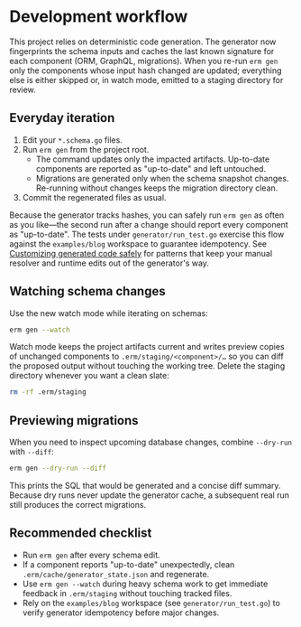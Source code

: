 # Development workflow

This project relies on deterministic code generation. The generator now fingerprints the schema inputs and caches the last known signature for each component (ORM, GraphQL, migrations). When you re-run `erm gen` only the components whose input hash changed are updated; everything else is either skipped or, in watch mode, emitted to a staging directory for review.

## Everyday iteration

1. Edit your `*.schema.go` files.
2. Run `erm gen` from the project root.
   - The command updates only the impacted artifacts. Up-to-date components are reported as "up-to-date" and left untouched.
   - Migrations are generated only when the schema snapshot changes. Re-running without changes keeps the migration directory clean.
3. Commit the regenerated files as usual.

Because the generator tracks hashes, you can safely run `erm gen` as often as you like—the second run after a change should report every component as "up-to-date". The tests under `generator/run_test.go` exercise this flow against the `examples/blog` workspace to guarantee idempotency. See [Customizing generated code safely](./customizing-generated-code.md) for patterns that keep your manual resolver and runtime edits out of the generator's way.

## Watching schema changes

Use the new watch mode while iterating on schemas:

```bash
erm gen --watch
```

Watch mode keeps the project artifacts current and writes preview copies of unchanged components to `.erm/staging/<component>/…` so you can diff the proposed output without touching the working tree. Delete the staging directory whenever you want a clean slate:

```bash
rm -rf .erm/staging
```

## Previewing migrations

When you need to inspect upcoming database changes, combine `--dry-run` with `--diff`:

```bash
erm gen --dry-run --diff
```

This prints the SQL that would be generated and a concise diff summary. Because dry runs never update the generator cache, a subsequent real run still produces the correct migrations.

## Recommended checklist

- Run `erm gen` after every schema edit.
- If a component reports "up-to-date" unexpectedly, clean `.erm/cache/generator_state.json` and regenerate.
- Use `erm gen --watch` during heavy schema work to get immediate feedback in `.erm/staging` without touching tracked files.
- Rely on the `examples/blog` workspace (see `generator/run_test.go`) to verify generator idempotency before major changes.
